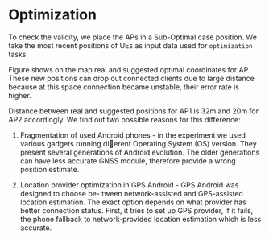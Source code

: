 # Optimization

To check the validity, we place the APs in a Sub-Optimal case position. 
We take the most recent positions of UEs as input data used for `optimization` tasks.

Figure shows on the map real and suggested optimal coordinates for AP. These new 
positions can drop out connected clients due to large distance because at this space connection became
unstable, their error rate is higher.

Distance between real and suggested positions for AP1 is 32m and 20m for AP2 accordingly. We
find out two possible reasons for this difference:

1. Fragmentation of used Android phones - in the experiment we used various gadgets running
dierent Operating System (OS) version. They present several generations of Android evolution. 
The older generations can have less accurate GNSS module, therefore provide a wrong
position estimate.

2. Location provider optimization in GPS Android - GPS Android was designed to choose be-
tween network-assisted and GPS-assisted location estimation. The exact option depends on
what provider has better connection status. First, it tries to set up GPS provider, if it fails,
the phone fallback to network-provided location estimation which is less accurate.